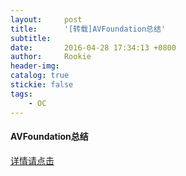 ```yaml
---
layout:     post
title:      '[转载]AVFoundation总结'
subtitle:   
date:       2016-04-28 17:34:13 +0800
author:     Rookie
header-img: 
catalog: true
stickie: false
tags:
    - OC
---
```


#### AVFoundation总结

[详情请点击](https://www.cnblogs.com/mfryf/archive/2012/03/10/2389121.html)